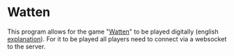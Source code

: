 # Watten

This program allows for the game "[Watten](https://de.wikipedia.org/wiki/Watten)" to be played digitally (english [explanation](https://www.pagat.com/trumps/watten.html)). For it to be played all players need to connect via a websocket to the server.
